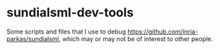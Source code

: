 # sundialsml-dev-tools
Some scripts and files that I use to debug https://github.com/inria-parkas/sundialsml, which may or may not be of interest to other people.

